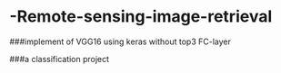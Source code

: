 # -Remote-sensing-image-retrieval
 
###implement of VGG16 using keras without top3 FC-layer

###a classification project